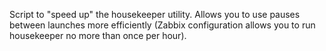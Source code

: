 Script to "speed up" the housekeeper utility. Allows you to use pauses between launches more efficiently (Zabbix configuration allows you to run housekeeper no more than once per hour).
